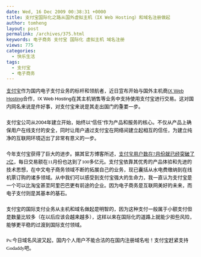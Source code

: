 ```yaml
---
date: Wed, 16 Dec 2009 00:38:31 +0000
title: 支付宝国际化之路从国外虚拟主机（IX Web Hosting）和域名注册做起
author: tomheng
layout: post
permalink: /archives/375.html
keywords: 电子商务 支付宝 国际化 虚拟主机 域名注册
views: 775
categories:
  - 快乐生活
tags:
  - 支付宝
  - 电子商务
---
```

<p style="margin-bottom: 0.55cm; font-style: normal; font-weight: normal; line-height: 150%;">
  <span style="color: #000000;"><span style="font-family: Arial;"><span style="font-size: x-small;"><span style="background: #ffffff;"><span style="font-family: Georgia, 'Times New Roman', 'Bitstream Charter', Times, serif;"><span style="font-size: small;"><a href="http://www.alipay.com/" target="_blank">支付宝</a>作为国内电子支付业务的标杆和领航者，近日宣布开始与国外主机商</span></span></span></span></span><span style="font-family: 'AR PL UMing CN', serif;"><a href="http://cn.ixwebhosting.com/" target="_blank"><span style="font-family: arial, sans-serif;"><span style="font-size: small;"><span style="font-style: normal;"><span style="font-weight: normal;"><span style="background: #ffffff;">IX Web Hosting</span></span></span></span></span></a></span><span style="font-family: Arial;"><span style="font-size: x-small;"><span style="background: #ffffff;"><span style="font-family: Georgia, 'Times New Roman', 'Bitstream Charter', Times, serif;"><span style="font-size: small;">合作，</span></span></span></span></span><span style="font-family: 'AR PL UMing CN', serif;"><span style="font-family: arial, sans-serif;"><span style="font-size: small;"><span style="font-style: normal;"><span style="font-weight: normal;"><span style="background: #ffffff;">IX Web Hosting</span></span></span></span></span></span><span style="font-family: Arial;"><span style="font-size: x-small;"><span style="background: #ffffff;"><span style="font-family: Georgia, 'Times New Roman', 'Bitstream Charter', Times, serif;"><span style="font-size: small;">在其主机销售等业务中支持使用支付宝进行交易。这对国内网名来说是件好事，对支付宝来说是其走出国门的重要一步。</span></span></span></span></span></span>
</p>

<p style="margin-bottom: 0.55cm; line-height: 150%; widows: 2; orphans: 2;">
  <span style="color: #000000;"><span style="background: #ffffff;"><span style="font-size: small;"><span style="font-family: Arial;"><span style="font-style: normal;"><span style="font-weight: normal;">支付宝公司从</span></span></span></span><span style="font-family: 'AR PL UMing CN', serif;"><span style="font-size: small;"><span style="font-family: Arial;"><span style="font-style: normal;"><span style="font-weight: normal;">2004</span></span></span></span></span></span><span style="background: #ffffff;"><span style="font-size: small;"><span style="font-family: Arial;"><span style="font-style: normal;"><span style="font-weight: normal;">年建立开始，始终以“信任”作为产品和服务的核心。不仅从产品上确保用户在线支付的安全，同时让用户通过支付宝在网络间建立起相互的信任，为建立纯净的互联网环境迈出了非常有意义的一步。</span></span></span></span></span></span>
</p>

<p style="margin-bottom: 0.55cm; line-height: 150%; widows: 2; orphans: 2;">
  <span style="color: #000000;"><span style="background: #ffffff;"><span style="font-family: Arial;"><span style="font-size: small;"><span style="font-style: normal;"><span style="font-weight: normal;">今年支付宝获得了巨大的进步。据其官方博客所述，<a href="http://blog.alipay.com/1048.html" target="_blank">支付宝用户数在</a></span></span></span></span></span></span><span style="font-family: 'AR PL UMing CN', serif;"><a href="http://blog.alipay.com/1048.html" target="_blank"><span style="color: #000000;"><span style="font-family: 'AR PL UMing CN', serif;"><span style="font-size: small;"><span style="font-style: normal;"><span style="font-weight: normal;"><span style="background: #ffffff;">7</span></span></span></span></span></span></a></span><a href="http://blog.alipay.com/1048.html" target="_blank"><span style="color: #000000;"><span style="background: #ffffff;"><span style="font-family: Arial;"><span style="font-size: small;"><span style="font-style: normal;"><span style="font-weight: normal;">月份就已经突破了</span></span></span></span></span></span></a><span style="font-family: 'AR PL UMing CN', serif;"><a href="http://blog.alipay.com/1048.html" target="_blank"><span style="color: #000000;"><span style="font-family: 'AR PL UMing CN', serif;"><span style="font-size: small;"><span style="font-style: normal;"><span style="font-weight: normal;"><span style="background: #ffffff;">2</span></span></span></span></span></span></a></span><span style="color: #000000;"><span style="background: #ffffff;"><span style="font-family: Arial;"><span style="font-size: small;"><span style="font-style: normal;"><span style="font-weight: normal;"><a href="http://blog.alipay.com/1048.html" target="_blank">亿</a>，每日交易额在</span></span></span></span></span></span><span style="font-family: 'AR PL UMing CN', serif;"><span style="color: #000000;"><span style="font-family: 'AR PL UMing CN', serif;"><span style="font-size: small;"><span style="font-style: normal;"><span style="font-weight: normal;"><span style="background: #ffffff;">11</span></span></span></span></span></span></span><span style="color: #000000;"><span style="background: #ffffff;"><span style="font-family: Arial;"><span style="font-size: small;"><span style="font-style: normal;"><span style="font-weight: normal;">月份也达到了</span></span></span></span></span></span><span style="font-family: 'AR PL UMing CN', serif;"><span style="color: #000000;"><span style="font-family: 'AR PL UMing CN', serif;"><span style="font-size: small;"><span style="font-style: normal;"><span style="font-weight: normal;"><span style="background: #ffffff;">100</span></span></span></span></span></span></span><span style="color: #000000;"><span style="background: #ffffff;"><span style="font-family: Arial;"><span style="font-size: small;"><span style="font-style: normal;"><span style="font-weight: normal;">多亿元。支付宝依靠其优秀的产品体验和先进的技术思想，在中文电子商务领域不断的拓展自己的业务，现已囊括从水电费缴纳到在线机票订购的诸多领域。从中我们可以感受到支付宝强大的生命力，我一直认为支付宝是一个可以比淘宝甚至阿里巴巴更有前途的企业。因为电子商务是互联网美好的未来，而电子支付则是其基本的基石。</span></span></span></span></span></span>
</p>

<p style="margin-bottom: 0.55cm; font-style: normal; font-weight: normal; line-height: 150%; widows: 2; orphans: 2;">
  <span style="color: #000000;"><span style="background: #ffffff;"><span style="font-family: Arial;"><span style="font-size: small;">支付宝的国际支付业务从主机和域名做起是明智的，因为这种支付一般属于小额支付但是数量比较多（在以后应该会越来越多），这样以来在国际化的道路上就能少担些风险，能够更平稳的过渡到国际支付领域。</span></span></span></span>
</p>

<p style="margin-bottom: 0.55cm; line-height: 150%; widows: 2; orphans: 2;">
  <span style="color: #000000;"><span style="font-family: 'AR PL UMing CN', serif;"><span style="font-size: small;"><span style="background: #ffffff;"><span style="font-family: 'AR PL UMing CN', serif;"><span style="font-style: normal;"><span style="font-weight: normal;">Ps:</span></span></span></span></span></span><span style="background: #ffffff;"><span style="font-size: small;"><span style="font-family: Arial;"><span style="font-style: normal;"><span style="font-weight: normal;">今日域名风波又起，国内个人用户不能合法的在国内注册域名啦！支付宝赶紧支持</span></span></span></span><span style="font-family: 'AR PL UMing CN', serif;"><span style="font-size: small;"><span style="font-family: 'AR PL UMing CN', serif;"><span style="font-style: normal;"><span style="font-weight: normal;">Godaddy</span></span></span></span></span></span><span style="background: #ffffff;"><span style="font-size: small;"><span style="font-family: Arial;"><span style="font-style: normal;"><span style="font-weight: normal;">吧。</span></span></span></span></span></span>
</p>

<p style="margin-bottom: 0.55cm; font-style: normal; font-weight: normal; line-height: 150%;">
  <p style="margin-bottom: 0.55cm; font-style: normal; font-weight: normal; line-height: 150%;">
